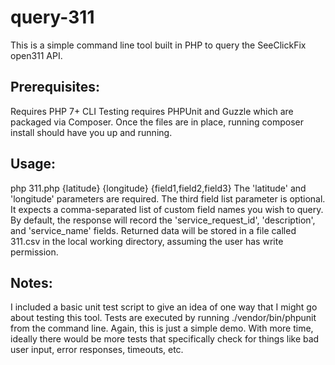 # query-311

This is a simple command line tool built in PHP to query the SeeClickFix open311 API.

## Prerequisites:
Requires PHP 7+ CLI
Testing requires PHPUnit and Guzzle which are packaged via Composer.
Once the files are in place, running composer install should have you up and running.

## Usage:
php 311.php {latitude} {longitude} {field1,field2,field3}
The 'latitude' and 'longitude' parameters are required. The third field list parameter is optional. It expects 
a comma-separated list of custom field names you wish to query.  By default, the response will record
the 'service_request_id', 'description', and 'service_name' fields.  Returned data will be stored in a file
called 311.csv in the local working directory, assuming the user has write permission.

## Notes:
I included a basic unit test script to give an idea of one way that I might go about testing this tool.
Tests are executed by running ./vendor/bin/phpunit from the command line.  Again, this is just a simple demo.
With more time, ideally there would be more tests that specifically check for things like bad user input, 
error responses, timeouts, etc.